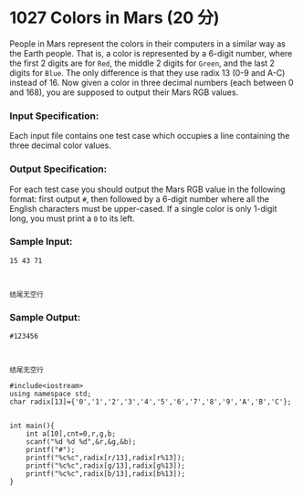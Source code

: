 # 1027 Colors in Mars (20 分)

People in Mars represent the colors in their computers in a similar way as the Earth people. That is, a color is represented by a 6-digit number, where the first 2 digits are for `Red`, the middle 2 digits for `Green`, and the last 2 digits for `Blue`. The only difference is that they use radix 13 (0-9 and A-C) instead of 16. Now given a color in three decimal numbers (each between 0 and 168), you are supposed to output their Mars RGB values.

### Input Specification:

Each input file contains one test case which occupies a line containing the three decimal color values.

### Output Specification:

For each test case you should output the Mars RGB value in the following format: first output `#`, then followed by a 6-digit number where all the English characters must be upper-cased. If a single color is only 1-digit long, you must print a `0` to its left.

### Sample Input:

```in
15 43 71



结尾无空行
```

### Sample Output:

```out
#123456



结尾无空行
```

```
#include<iostream>
using namespace std;
char radix[13]={'0','1','2','3','4','5','6','7','8','9','A','B','C'};
 

int main(){
    int a[10],cnt=0,r,g,b;
    scanf("%d %d %d",&r,&g,&b);
    printf("#");
    printf("%c%c",radix[r/13],radix[r%13]);
    printf("%c%c",radix[g/13],radix[g%13]);
    printf("%c%c",radix[b/13],radix[b%13]);
}
```

